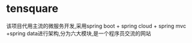 # tensquare
该项目代用主流的微服务开发,采用spring boot + spring cloud + spring mvc +spring  data进行架构,分为六大模块,是一个程序员交流的网站
